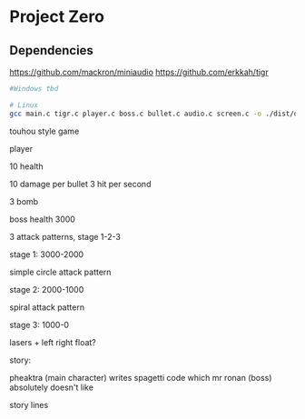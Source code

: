 # Project Zero


## Dependencies

https://github.com/mackron/miniaudio
https://github.com/erkkah/tigr

```sh
#Windows tbd

# Linux
gcc main.c tigr.c player.c boss.c bullet.c audio.c screen.c -o ./dist/out -lGLU -lGL -lX11 -lm && ./dist/out

```

touhou style game

player

10 health

10 damage per bullet
3 hit per second

3 bomb

boss
health 3000

3 attack patterns, stage 1-2-3


stage 1: 3000-2000

simple circle attack pattern

stage 2: 2000-1000

spiral attack pattern

stage 3: 1000-0

lasers + left right float?

story:

pheaktra (main character) writes spagetti code which mr ronan (boss) absolutely doesn't like

story lines